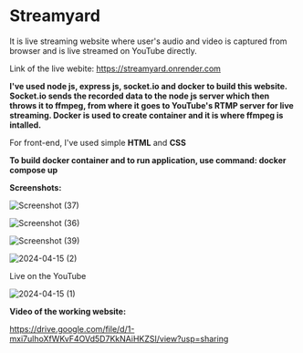 # Streamyard

It is live streaming website where user's audio and video is captured from browser and is live streamed on YouTube directly.

Link of the live webite: https://streamyard.onrender.com

**I've used node js, express js, socket.io and docker to build this website.
Socket.io sends the recorded data to the node js server which then throws it to ffmpeg, from where it goes to YouTube's RTMP server for live streaming.
Docker is used to create container and it is where ffmpeg is intalled.**

For front-end, I've used simple **HTML** and **CSS**

**To build docker container and to run application, use command: docker compose up**

**Screenshots:**


![Screenshot (37)](https://github.com/Aniket-3103/Streamyard/assets/152020923/f647c2b4-c1c2-4a1e-b531-e851575dda49)


![Screenshot (36)](https://github.com/Aniket-3103/Streamyard/assets/152020923/5a0eaa58-fb06-4732-a7eb-adb3f696a995)


![Screenshot (39)](https://github.com/Aniket-3103/Streamyard/assets/152020923/17f48a12-ed93-48b1-a96a-f93c41a80a85)




![2024-04-15 (2)](https://github.com/Aniket-3103/Streamyard/assets/152020923/267e9f03-bf7d-4604-9cb7-199939220c9f)

Live on the YouTube


![2024-04-15 (1)](https://github.com/Aniket-3103/Streamyard/assets/152020923/c18dfe62-f46d-4786-8ecf-6d9d557c7433)

**Video of the working website:**

https://drive.google.com/file/d/1-mxi7ulhoXfWKvF4OVd5D7KkNAiHKZSI/view?usp=sharing

